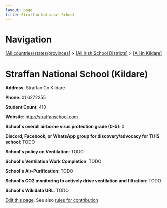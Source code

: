 ```yaml
---
layout: page
title: Straffan National School
---
```

# Navigation

[[All countries/states/provinces]](../../..) > [[All Irish School Districts]](../..) > [[All In Kildare]](..)

# Straffan National School (Kildare)

**Address**: Straffan Co Kildare

**Phone**: 01 6272255

**Student Count**: 410

**Website**: <http://straffanschool.com>

**School's overall airborne virus protection grade (0-5)**: 0

**Discord, Facebook, or WhatsApp group for discovery/advocacy for THIS school**: TODO

**School's policy on Ventilation**: TODO

**School's Ventilation Work Completion**: TODO

**School's Air-Purification**: TODO

**School's CO2 monitoring to actively drive ventilation and filtration**: TODO

**School's Wikidata URL**: TODO


[Edit this page](https://github.com/ventilate-schools/Ireland/edit/main/./Kildare/Straffan_National_School.md). See also [rules for contribution](../../../contribution-rules/)